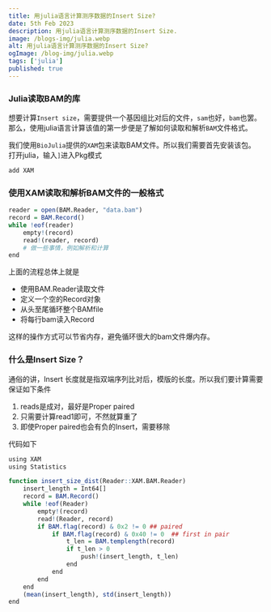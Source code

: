 ```yaml
---
title: 用julia语言计算测序数据的Insert Size?
date: 5th Feb 2023
description: 用julia语言计算测序数据的Insert Size.
image: /blogs-img/julia.webp
alt: 用julia语言计算测序数据的Insert Size?
ogImage: /blog-img/julia.webp
tags: ['julia']
published: true
---
```


### Julia读取BAM的库
想要计算`Insert size`，需要提供一个基因组比对后的文件，`sam`也好，`bam`也罢。那么，使用julia语言计算该值的第一步便是了解如何读取和解析`BAM`文件格式。


我们使用`BioJulia`提供的`XAM`包来读取BAM文件。所以我们需要首先安装该包。
打开julia，输入`]`进入Pkg模式
```r
add XAM
```

### 使用XAM读取和解析BAM文件的一般格式

```r
reader = open(BAM.Reader, "data.bam")
record = BAM.Record()
while !eof(reader)
    empty!(record)
    read!(reader, record)
    # 做一些事情，例如解析和计算
end
```

上面的流程总体上就是
- 使用BAM.Reader读取文件
- 定义一个空的Record对象
- 从头至尾循环整个BAMfile
- 将每行bam读入Record

这样的操作方式可以节省内存，避免循环很大的bam文件爆内存。

### 什么是Insert Size？

通俗的讲，Insert 长度就是指双端序列比对后，模版的长度。所以我们要计算需要保证如下条件

1. reads是成对，最好是Proper paired
2. 只需要计算read1即可，不然就算重了
3. 即使Proper paired也会有负的Insert，需要移除

代码如下

```r
using XAM
using Statistics

function insert_size_dist(Reader::XAM.BAM.Reader)
    insert_length = Int64[]
    record = BAM.Record()
    while !eof(Reader)
        empty!(record)
        read!(Reader, record)
        if BAM.flag(record) & 0x2 != 0 ## paired
            if BAM.flag(record) & 0x40 != 0  ## first in pair
                t_len = BAM.templength(record)
                if t_len > 0
                    push!(insert_length, t_len)
                end
            end
        end
    end
    (mean(insert_length), std(insert_length))
end
```

